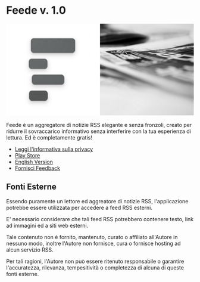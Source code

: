 # Feede v. 1.0

 <p align="center"><img alt="Logo" src="images/logo.png"></p>


Feede è un aggregatore di notizie RSS elegante e senza fronzoli, creato per ridurre il sovraccarico informativo senza interferire con la tua esperienza di lettura. Ed è completamente gratis!

* [Leggi l'informativa sulla privacy](https://github.com/federicocandiago/feede_public/blob/main/PRIVACY_LEGAL.md)
* [Play Store](https://play.google.com/store/apps/details?id=com.federicocandiago.feede)
* [English Version](https://github.com/federicocandiago/feede_public/blob/main/README.md)
* [Fornisci Feedback](https://github.com/federicocandiago/feede_public/issues)

## Fonti Esterne

Essendo puramente un lettore ed aggreatore di notizie RSS, l'applicazione potrebbe essere utilizzata per accedere a feed RSS esterni.

E' necessario considerare che tali feed RSS potrebbero contenere testo, link ad immagini ed a siti web esterni.

Tale contenuto non è fornito, mantenuto, curato o affiliato all'Autore in nessuno modo, inoltre l'Autore non fornisce, cura o fornisce hosting ad alcun servizio RSS.

Per tali ragioni, l'Autore non può essere ritenuto responsabile o garantire l'accuratezza, rilevanza, tempesitività o completezza di alcuna di queste fonti esterne.